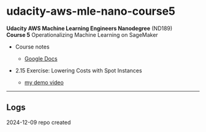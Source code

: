 # udacity-aws-mle-nano-course5
**Udacity AWS Machine Learning Engineers Nanodegree** (ND189)    
**Course 5** Operationalizing Machine Learning on SageMaker   

* Course notes 
  * [Google Docs](https://docs.google.com/document/d/1B-k7xFlayJ00NrplcPeRvgP8dxsMggOmTabE135bCEw)  
  
* 2.15 Exercise: Lowering Costs with Spot Instances  
  * [my demo video](https://youtu.be/Em-MJqLuH74)  


---  

## Logs   

2024-12-09 repo created  

